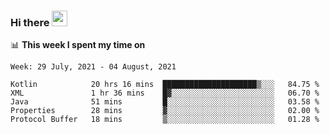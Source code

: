 ### Hi there <a href="https://www.gautamkrishnar.com/"><img src="https://media.giphy.com/media/hvRJCLFzcasrR4ia7z/giphy.gif" width="25px"></a>

📊 **This week I spent my time on**

<!--START_SECTION:waka-->
```text
Week: 29 July, 2021 - 04 August, 2021

Kotlin            20 hrs 16 mins  █████████████████████▒░░░   84.75 % 
XML               1 hr 36 mins    █▓░░░░░░░░░░░░░░░░░░░░░░░   06.70 % 
Java              51 mins         █░░░░░░░░░░░░░░░░░░░░░░░░   03.58 % 
Properties        28 mins         ▓░░░░░░░░░░░░░░░░░░░░░░░░   02.00 % 
Protocol Buffer   18 mins         ▒░░░░░░░░░░░░░░░░░░░░░░░░   01.28 % 
```
<!--END_SECTION:waka-->

